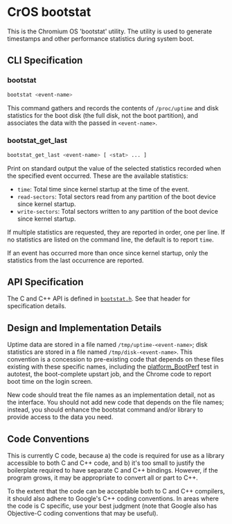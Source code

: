 # CrOS bootstat

This is the Chromium OS 'bootstat' utility.  The utility is used
to generate timestamps and other performance statistics during
system boot.

## CLI Specification

### bootstat

```sh
bootstat <event-name>
```

This command gathers and records the contents of `/proc/uptime` and disk
statistics for the boot disk (the full disk, not the boot partition), and
associates the data with the passed in `<event-name>`.

### bootstat_get_last

```sh
bootstat_get_last <event-name> [ <stat> ... ]
```

Print on standard output the value of the selected statistics recorded when
the specified event occurred.  These are the available statistics:

*   `time`: Total time since kernel startup at the time of the event.
*   `read-sectors`: Total sectors read from any partition of the boot device
    since kernel startup.
*   `write-sectors`: Total sectors written to any partition of the boot device
    since kernel startup.

If multiple statistics are requested, they are reported in order, one
per line.  If no statistics are listed on the command line, the
default is to report `time`.

If an event has occurred more than once since kernel startup, only
the statistics from the last occurrence are reported.

## API Specification

The C and C++ API is defined in [`bootstat.h`](./bootstat.h).
See that header for specification details.

## Design and Implementation Details

Uptime data are stored in a file named `/tmp/uptime-<event-name>`;
disk statistics are stored in a file named `/tmp/disk-<event-name>`.
This convention is a concession to pre-existing code that depends on
these files existing with these specific names, including the
[platform_BootPerf] test in autotest, the boot-complete upstart job,
and the Chrome code to report boot time on the login screen.

New code should treat the file names as an implementation detail,
not as the interface.  You should not add new code that depends on
the file names; instead, you should enhance the bootstat command
and/or library to provide access to the data you need.

## Code Conventions

This is currently C code, because a) the code is required for use
as a library accessible to both C and C++ code, and b) it's too
small to justify the boilerplate required to have separate C and
C++ bindings.  However, if the program grows, it may be appropriate
to convert all or part to C++.

To the extent that the code can be acceptable both to C and C++
compilers, it should also adhere to Google's C++ coding conventions.
In areas where the code is C specific, use your best judgment (note
that Google also has Objective-C coding conventions that may be
useful).

[platform_BootPerf]: https://chromium.googlesource.com/chromiumos/third_party/autotest/+/HEAD/client/site_tests/platform_BootPerf
